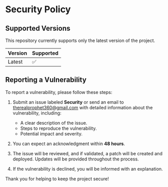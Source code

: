 # Security Policy

## Supported Versions

This repository currently supports only the latest version of the project.

| Version | Supported          |
| ------- | ------------------ |
| Latest  | :white_check_mark: |

## Reporting a Vulnerability

To report a vulnerability, please follow these steps:

1. Submit an issue labeled **Security** or send an email to therealprophet360@gmail.com with detailed information about the vulnerability, including:
   - A clear description of the issue.
   - Steps to reproduce the vulnerability.
   - Potential impact and severity.

2. You can expect an acknowledgment within **48 hours**. 

3. The issue will be reviewed, and if validated, a patch will be created and deployed. Updates will be provided throughout the process.

4. If the vulnerability is declined, you will be informed with an explanation.

Thank you for helping to keep the project secure!
